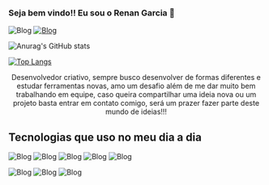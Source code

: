 ### Seja bem vindo!! Eu sou o Renan Garcia 👋

![Blog](https://img.shields.io/website-up-down-green-red/http/monip.org.svg)
[![Blog](https://img.shields.io/badge/Instagram-E4405F?style=for-the-badge&logo=instagram&logoColor=dracula)](https://www.instagram.com/renan_garcia.l/)

![Anurag's GitHub stats](https://github-readme-stats.vercel.app/api?username=renangarciafc&show_icons=true&theme=dracula)

[![Top Langs](https://github-readme-stats.vercel.app/api/top-langs/?username=renangarciafc&hide_progress=true)](https://github.com/renangarciafc/github-readme-stats)

<div style="display: inline-block; text-align: center;">
  Desenvolvedor criativo, sempre busco desenvolver de formas diferentes e estudar ferramentas novas, amo um desafio além de me dar muito bem trabalhando em equipe, caso queira compartilhar uma ideia nova ou um projeto basta entrar em contato comigo, será um prazer fazer parte deste mundo de ideias!!!
</div>

## Tecnologias que uso no meu dia a dia

![Blog](https://img.shields.io/badge/HTML5-E34F26?style=for-the-badge&logo=html5&logoColor=white)
![Blog](https://img.shields.io/badge/TypeScript-007ACC?style=for-the-badge&logo=typescript&logoColor=white)
![Blog](https://img.shields.io/badge/JavaScript-323330?style=for-the-badge&logo=javascript&logoColor=F7DF1E)
![Blog](https://img.shields.io/badge/Python-14354C?style=for-the-badge&logo=python&logoColor=white)
![Blog](https://img.shields.io/badge/React-20232A?style=for-the-badge&logo=react&logoColor=61DAFB)

![Blog](https://img.shields.io/badge/Angular-DD0031?style=for-the-badge&logo=angular&logoColor=white)
![Blog](https://img.shields.io/badge/Django-092E20?style=for-the-badge&logo=django&logoColor=white)
![Blog](https://img.shields.io/badge/MySQL-00000F?style=for-the-badge&logo=mysql&logoColor=white)







